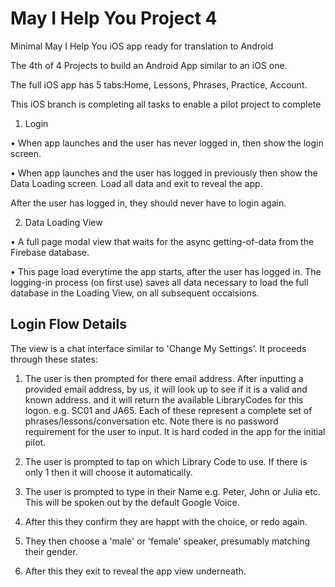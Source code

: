 # May I Help You Project 4
Minimal May I Help You iOS app ready for translation to Android

The 4th of 4 Projects to build an Android App similar to an iOS one.

The full iOS app has 5 tabs:Home, Lessons, Phrases, Practice, Account.

This iOS branch is completing all tasks to enable a pilot project to complete

1. Login

• When app launches and the user has never logged in, then show the login screen.

• When app launches and the user has logged in previously then show the Data Loading screen. Load all data and exit to reveal the app.

After the user has logged in, they should never have to login again.

2. Data Loading View

• A full page modal view that waits for the async getting-of-data from the Firebase database.

• This page load everytime the app starts, after the user has logged in. The logging-in process (on first use) saves all data necessary to load the full database in the Loading View, on all subsequent occaisions.

## Login Flow Details
The view is a chat interface similar to 'Change My Settings'. It proceeds through these states:
1. The user is then prompted for there email address. After inputting a provided email address, by us, it will look up to see if it is a valid and known address. and it will return the available LibraryCodes for this logon. e.g. SC01 and JA65. Each of these represent a complete set of phrases/lessons/conversation etc. Note there is no password requirement for the user to input. It is hard coded in the app for the initial pilot.

2. The user is prompted to tap on which Library Code to use. If there is only 1 then it will choose it automatically.
3. The user is prompted to type in their Name e.g. Peter, John or Julia etc. This will be spoken out by the default Google Voice.
4. After this they confirm they are happt with the choice, or redo again.
5. They then choose a 'male' or 'female' speaker, presumably matching their gender.
6. After this they exit to reveal the app view underneath.

